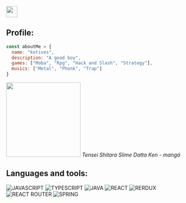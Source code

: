   <div>
   <a href="https://github.com/callioptsu" >
    <img src="https://cdn-icons-png.flaticon.com/512/25/25231.png" width="30px"> 
   </a>
    <h2>Profile:</h2>

```js
const aboutMe = {
  name: "kotives",
  description: "A good boy",
  games: ["Moba", "Rpg", "Hack and Slash", "Strategy"],
  musics: ["Metal", "Phonk", "Trap"]
}
```  

</div>
  <img src="https://i.pinimg.com/originals/f6/8c/12/f68c12e6fb7a1f6a42c702a6172ff81f.jpg" width="200px" />
  <em>Tensei Shitara Slime Datta Ken - mangá</em>
  <h2>Languages and tools:</h2>

![JAVASCRIPT](https://img.shields.io/badge/-JavaScript-0D1117?style=for-the-badge&logo=javascript&logoColor=yellow)
![TYPESCRIPT](https://img.shields.io/badge/-TypeScript-0D1117?style=for-the-badge&logo=typescript&logoColor=blue)
![JAVA](https://img.shields.io/badge/java-0D1117.svg?style=for-the-badge&logo=openjdk&logoColor=yellow)
![REACT](https://img.shields.io/badge/-React-0D1117?style=for-the-badge&logo=react&logoColor=61DAFB)
![RERDUX](https://img.shields.io/badge/-Redux-0D1117?style=for-the-badge&logo=redux&logoColor=purple)
![REACT ROUTER](https://img.shields.io/badge/-React_Router-0D1117?style=for-the-badge&logo=react-router&logoColor=orange)
![SPRING](https://img.shields.io/badge/Spring-0D1117.svg?style=for-the-badge&logo=Spring&logoColor=green)
</div>
